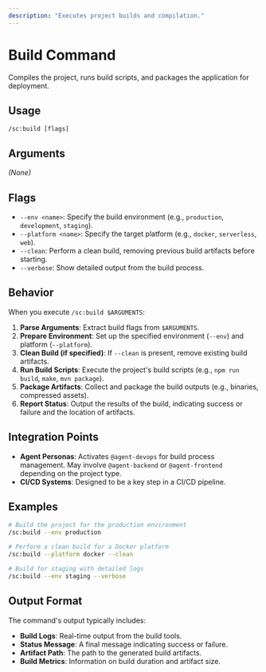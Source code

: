 ```yaml
---
description: "Executes project builds and compilation."
---
```


# Build Command

Compiles the project, runs build scripts, and packages the application for deployment.

## Usage

```
/sc:build [flags]
```

## Arguments

*(None)*

## Flags

- `--env <name>`: Specify the build environment (e.g., `production`, `development`, `staging`).
- `--platform <name>`: Specify the target platform (e.g., `docker`, `serverless`, `web`).
- `--clean`: Perform a clean build, removing previous build artifacts before starting.
- `--verbose`: Show detailed output from the build process.

## Behavior

When you execute `/sc:build $ARGUMENTS`:

1.  **Parse Arguments**: Extract build flags from `$ARGUMENTS`.
2.  **Prepare Environment**: Set up the specified environment (`--env`) and platform (`--platform`).
3.  **Clean Build (if specified)**: If `--clean` is present, remove existing build artifacts.
4.  **Run Build Scripts**: Execute the project's build scripts (e.g., `npm run build`, `make`, `mvn package`).
5.  **Package Artifacts**: Collect and package the build outputs (e.g., binaries, compressed assets).
6.  **Report Status**: Output the results of the build, indicating success or failure and the location of artifacts.

## Integration Points

-   **Agent Personas**: Activates `@agent-devops` for build process management. May involve `@agent-backend` or `@agent-frontend` depending on the project type.
-   **CI/CD Systems**: Designed to be a key step in a CI/CD pipeline.

## Examples

```bash
# Build the project for the production environment
/sc:build --env production

# Perform a clean build for a Docker platform
/sc:build --platform docker --clean

# Build for staging with detailed logs
/sc:build --env staging --verbose
```

## Output Format

The command's output typically includes:
-   **Build Logs**: Real-time output from the build tools.
-   **Status Message**: A final message indicating success or failure.
-   **Artifact Path**: The path to the generated build artifacts.
-   **Build Metrics**: Information on build duration and artifact size.
